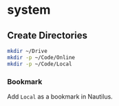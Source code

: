 # system

## Create Directories

```bash
mkdir ~/Drive
mkdir -p ~/Code/Online
mkdir -p ~/Code/Local
```

### Bookmark

Add `Local` as a bookmark in Nautilus.

